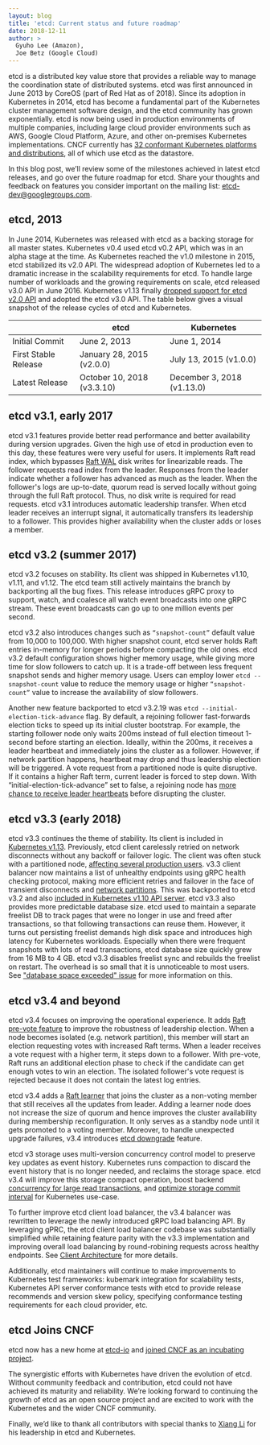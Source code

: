 ```yaml
---
layout: blog
title: 'etcd: Current status and future roadmap'
date: 2018-12-11
author: >
  Gyuho Lee (Amazon),
  Joe Betz (Google Cloud)
---
```


etcd is a distributed key value store that provides a reliable way to manage the coordination state of distributed systems. etcd was first announced in June 2013 by CoreOS (part of Red Hat as of 2018). Since its adoption in Kubernetes in 2014, etcd has become a fundamental part of the Kubernetes cluster management software design, and the etcd community has grown exponentially. etcd is now being used in production environments of multiple companies, including large cloud provider environments such as AWS, Google Cloud Platform, Azure, and other on-premises Kubernetes implementations. CNCF currently has [32 conformant Kubernetes platforms and distributions](https://www.cncf.io/announcement/2017/11/13/cloud-native-computing-foundation-launches-certified-kubernetes-program-32-conformant-distributions-platforms/), all of which use etcd as the datastore.

In this blog post, we’ll review some of the milestones achieved in latest etcd releases, and go over the future roadmap for etcd. Share your thoughts and feedback on features you consider important on the mailing list: etcd-dev@googlegroups.com.

## etcd, 2013

In June 2014, Kubernetes was released with etcd as a backing storage for all master states. Kubernetes v0.4 used etcd v0.2 API, which was in an alpha stage at the time. As Kubernetes reached the v1.0 milestone in 2015, etcd stabilized its v2.0 API. The widespread adoption of Kubernetes led to a dramatic increase in the scalability requirements for etcd. To handle large number of workloads and the growing requirements on scale, etcd released v3.0 API in June 2016. Kubernetes v1.13 finally [dropped support for etcd v2.0 API](https://github.com/kubernetes/enhancements/issues/622) and adopted the etcd v3.0 API. The table below gives a visual snapshot of the release cycles of etcd and Kubernetes.

|   | etcd | Kubernetes |
|---|---|---|
| Initial Commit | June 2, 2013 | June 1, 2014 |
| First Stable Release | January 28, 2015 (v2.0.0) | July 13, 2015 (v1.0.0) |
| Latest Release | October 10, 2018 (v3.3.10) | December 3, 2018 (v1.13.0) |

## etcd v3.1, early 2017

etcd v3.1 features provide better read performance and better availability during version upgrades. Given the high use of etcd in production even to this day, these features were very useful for users. It implements Raft read index, which bypasses [Raft WAL](https://godoc.org/github.com/etcd-io/etcd/wal) disk writes for linearizable reads. The follower requests read index from the leader. Responses from the leader indicate whether a follower has advanced as much as the leader. When the follower's logs are up-to-date, quorum read is served locally without going through the full Raft protocol. Thus, no disk write is required for read requests. etcd v3.1 introduces automatic leadership transfer. When etcd leader receives an interrupt signal, it automatically transfers its leadership to a follower. This provides higher availability when the cluster adds or loses a member.

## etcd v3.2 (summer 2017)

etcd v3.2 focuses on stability. Its client was shipped in Kubernetes v1.10, v1.11, and v1.12. The etcd team still actively maintains the branch by backporting all the bug fixes. This release introduces gRPC proxy to support, watch, and coalesce all watch event broadcasts into one gRPC stream. These event broadcasts can go up to one million events per second.

etcd v3.2 also introduces changes such as `“snapshot-count”` default value from 10,000 to 100,000. With higher snapshot count, etcd server holds Raft entries in-memory for longer periods before compacting the old ones. etcd v3.2 default configuration shows higher memory usage, while giving more time for slow followers to catch up. It is a trade-off between less frequent snapshot sends and higher memory usage. Users can employ lower `etcd --snapshot-count` value to reduce the memory usage or higher `“snapshot-count”` value to increase the availability of slow followers.

Another new feature backported to etcd v3.2.19 was `etcd --initial-election-tick-advance` flag. By default, a rejoining follower fast-forwards election ticks to speed up its initial cluster bootstrap. For example, the starting follower node only waits 200ms instead of full election timeout 1-second before starting an election. Ideally, within the 200ms, it receives a leader heartbeat and immediately joins the cluster as a follower. However, if network partition happens, heartbeat may drop and thus leadership election will be triggered. A vote request from a partitioned node is quite disruptive. If it contains a higher Raft term, current leader is forced to step down. With “initial-election-tick-advance” set to false, a rejoining node has [more chance to receive leader heartbeats](https://github.com/etcd-io/etcd/pull/9591) before disrupting the cluster.

## etcd v3.3 (early 2018)

etcd v3.3 continues the theme of stability. Its client is included in [Kubernetes v1.13](https://github.com/kubernetes/kubernetes/pull/69322). Previously, etcd client carelessly retried on network disconnects without any backoff or failover logic. The client was often stuck with a partitioned node, [affecting several production users](https://github.com/etcd-io/etcd/issues/7321). v3.3 client balancer now maintains a list of unhealthy endpoints using gRPC health checking protocol, making more efficient retries and failover in the face of transient disconnects and [network partitions](https://github.com/etcd-io/etcd/issues/8711). This was backported to etcd v3.2 and also [included in Kubernetes v1.10 API server](https://github.com/kubernetes/kubernetes/pull/57480). etcd v3.3 also provides more predictable database size. etcd used to maintain a separate freelist DB to track pages that were no longer in use and freed after transactions, so that following transactions can reuse them. However, it turns out persisting freelist demands high disk space and introduces high latency for Kubernetes workloads. Especially when there were frequent snapshots with lots of read transactions, etcd database size quickly grew from 16 MB to 4 GB. etcd v3.3 disables freelist sync and rebuilds the freelist on restart. The overhead is so small that it is unnoticeable to most users. See ["database space exceeded" issue](https://github.com/etcd-io/etcd/issues/8009) for more information on this.

## etcd v3.4 and beyond

etcd v3.4 focuses on improving the operational experience. It adds [Raft pre-vote feature](https://github.com/etcd-io/etcd/pull/9352) to improve the robustness of leadership election. When a node becomes isolated (e.g. network partition), this member will start an election requesting votes with increased Raft terms. When a leader receives a vote request with a higher term, it steps down to a follower. With pre-vote, Raft runs an additional election phase to check if the candidate can get enough votes to win an election. The isolated follower's vote request is rejected because it does not contain the latest log entries.

etcd v3.4 adds a [Raft learner](https://etcd.io/docs/v3.4.0/learning/design-learner/#Raft%20Learner) that joins the cluster as a non-voting member that still receives all the updates from leader. Adding a learner node does not increase the size of quorum and hence improves the cluster availability during membership reconfiguration. It only serves as a standby node until it gets promoted to a voting member. Moreover, to handle unexpected upgrade failures, v3.4 introduces [etcd downgrade](https://groups.google.com/forum/?hl=en#!topic/etcd-dev/Hq6zru44L74) feature.

etcd v3 storage uses multi-version concurrency control model to preserve key updates as event history. Kubernetes runs compaction to discard the event history that is no longer needed, and reclaims the storage space. etcd v3.4 will improve this storage compact operation, boost backend [concurrency for large read transactions](https://github.com/etcd-io/etcd/pull/9384), and [optimize storage commit interval](https://github.com/etcd-io/etcd/pull/10283) for Kubernetes use-case.

To further improve etcd client load balancer, the v3.4 balancer was rewritten to leverage the newly introduced gRPC load balancing API. By leveraging gPRC, the etcd client load balancer codebase was substantially simplified while retaining feature parity with the v3.3 implementation and improving overall load balancing by round-robining requests across healthy endpoints. See [Client Architecture](https://etcd.io/docs/v3.4.0/learning/design-client/) for more details.

Additionally, etcd maintainers will continue to make improvements to Kubernetes test frameworks: kubemark integration for scalability tests, Kubernetes API server conformance tests with etcd to provide release recommends and version skew policy, specifying conformance testing requirements for each cloud provider, etc.

## etcd Joins CNCF

etcd now has a new home at [etcd-io](https://github.com/etcd-io) and [joined CNCF as an incubating project](https://www.cncf.io/blog/2018/12/11/cncf-to-host-etcd/).

The synergistic efforts with Kubernetes have driven the evolution of etcd. Without community feedback and contribution, etcd could not have achieved its maturity and reliability. We’re looking forward to continuing the growth of etcd as an open source project and are excited to work with the Kubernetes and the wider CNCF community.

Finally, we’d like to thank all contributors with special thanks to [Xiang Li](https://github.com/xiang90) for his leadership in etcd and Kubernetes.
